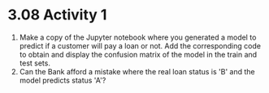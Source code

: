 # 3.08 Activity 1

1. Make a copy of the Jupyter notebook where you generated a model to predict if a customer will pay a loan or not. Add the corresponding code to obtain and display the confusion matrix of the model in the train and test sets.
2. Can the Bank afford a mistake where the real loan status is 'B' and the model predicts status 'A'?
